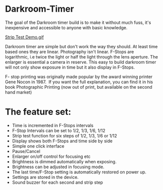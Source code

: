 # Darkroom-Timer
The goal of the Darkroom timer build is to make it without much fuss, it's inexpensive and accessible to anyone with basic knowledge.

[Strip Test Demo.gif](Strip%20Test%20Demo.gif?raw=true)

Darkroom timer are simple but don't work the way they should. At least time based ones they are linear. Photography isn't linear. F-Stops are logarithmic, i.e twice the light or half the light through the lens aperture. The enlarger is essential a camera in reserve. This easy to build darkroom timer will not only show exposure in time but it also display in F-Stops.

F- stop printing was originally made popular by the award winning printer Gene Nocon in 1987.  If you want the full explanation, you can find it in his book Photographic Printing (now out of print, but available on the second hand market)

# The feature set:
- Time is incremented in F-Stops intervals
- F-Stop Intervals can be set to 1/2, 1/3, 1/6, 1/12
- Strip test function for six steps of 1/2, 1/3, 1/6 or 1/12
- Display shows both F-Stops and time side by side
- Simple one click interface
- Pause/Cancel
- Enlarger on/off control for focusing etc
- Brightness is dimmed automatically when exposing.
- Brightness can be adjusted in focusing mode.
- The last time/F-Stop setting is automatically restored on power up.
- Settings are stored in the device.
- Sound buzzer for each second and strip step
